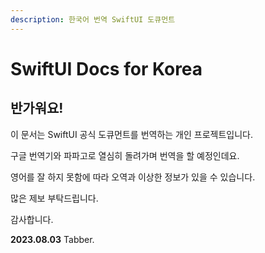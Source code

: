 ```yaml
---
description: 한국어 번역 SwiftUI 도큐먼트
---
```


# SwiftUI Docs for Korea

## 반가워요!

이 문서는 SwiftUI 공식 도큐먼트를 번역하는 개인 프로젝트입니다.

구글 번역기와 파파고로 열심히 돌려가며 번역을 할 예정인데요.

영어를 잘 하지 못함에 따라 오역과 이상한 정보가 있을 수 있습니다.

많은 제보 부탁드립니다.

감사합니다.



**2023.08.03** Tabber.
